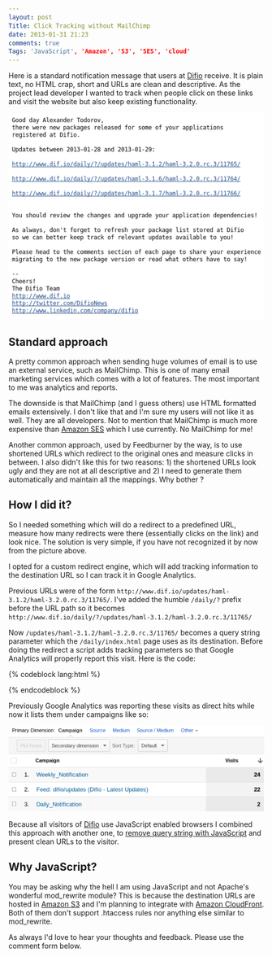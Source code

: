 ```yaml
---
layout: post
Title: Click Tracking without MailChimp
date: 2013-01-31 21:23
comments: true
Tags: 'JavaScript', 'Amazon', 'S3', 'SES', 'cloud'
---
```


Here is a standard notification message that users at [Difio](http://www.dif.io)
receive. It is plain text, no HTML crap, short and URLs are clean and
descriptive. As the project lead developer I wanted to track when people click on
these links and visit the website but also keep existing functionality.

!["Email with links"](/images/email_w_links.png "Email with links")

Standard approach
------------------

A pretty common approach when sending huge volumes of email is to use an external
service, such as MailChimp. This is one of many email
marketing services which comes with a lot of features. The most important to me
was analytics and reports.

The downside is that MailChimp (and I guess others) use HTML formatted emails
extensively. I don't like that and I'm sure my users will not like it as well. 
They are all developers. Not to mention that MailChimp is much more expensive
than [Amazon SES](http://aws.amazon.com/ses/) which I use currently.
No MailChimp for me!


Another common approach, used by Feedburner by the way,
is to use shortened URLs which redirect to the original ones and measure clicks
in between. I also didn't like this for two reasons: 1) the shortened URLs look
ugly and they are not at all descriptive and 2) I need to generate them automatically
and maintain all the mappings. Why bother ?


How I did it? 
--------------

So I needed something which will do a redirect to a predefined URL, measure how many
redirects were there (essentially clicks on the link) and look nice. The solution is
very simple, if you have not recognized it by now from the picture above. 

I opted for a custom redirect engine, which will add tracking information to the
destination URL so I can track it in Google Analytics.

Previous URLs were of the form `http://www.dif.io/updates/haml-3.1.2/haml-3.2.0.rc.3/11765/`.
I've added the humble `/daily/?` prefix before the URL path so it becomes
`http://www.dif.io/daily/?/updates/haml-3.1.2/haml-3.2.0.rc.3/11765/`


Now `/updates/haml-3.1.2/haml-3.2.0.rc.3/11765/` becomes a query string parameter which
the `/daily/index.html` page uses as its destination. Before doing the redirect
a script adds tracking parameters so that Google Analytics will properly
report this visit. Here is the code: 

{% codeblock lang:html %}
<html>
<head>
<script type="text/javascript">
var uri = window.location.toString();
var question = uri.indexOf("?");
var param = uri.substring(question + 1, uri.length)
if (question > 0) {
    window.location.href = param + '?utm_source=email&utm_medium=email&utm_campaign=Daily_Notification';
}
</script>
</head>
<body></body>
</html>
{% endcodeblock %}

Previously Google Analytics was reporting these visits as direct hits while now it lists them under
campaigns like so:

!["Difio Analytics"](/images/analytics_difio_campaigns.png "Difio Analytics")


Because all visitors of [Difio](http://www.dif.io) use JavaScript enabled browsers
I combined this approach with another one, to
[remove query string with JavaScript](/blog/2013/01/28/remove-query-string-with-javascript-and-html5/)
and present clean URLs to the visitor.


Why JavaScript?
---------------

You may be asking why the hell I am using JavaScript and not Apache's wonderful mod_rewrite module? 
This is because the destination URLs are hosted in [Amazon S3](http://aws.amazon.com/s3/) and I'm
planning to integrate with [Amazon CloudFront](http://aws.amazon.com/cloudfront/). Both of them
don't support .htaccess rules nor anything else similar to mod_rewrite.




As always I'd love to hear your thoughts and feedback. Please use the comment form below.






